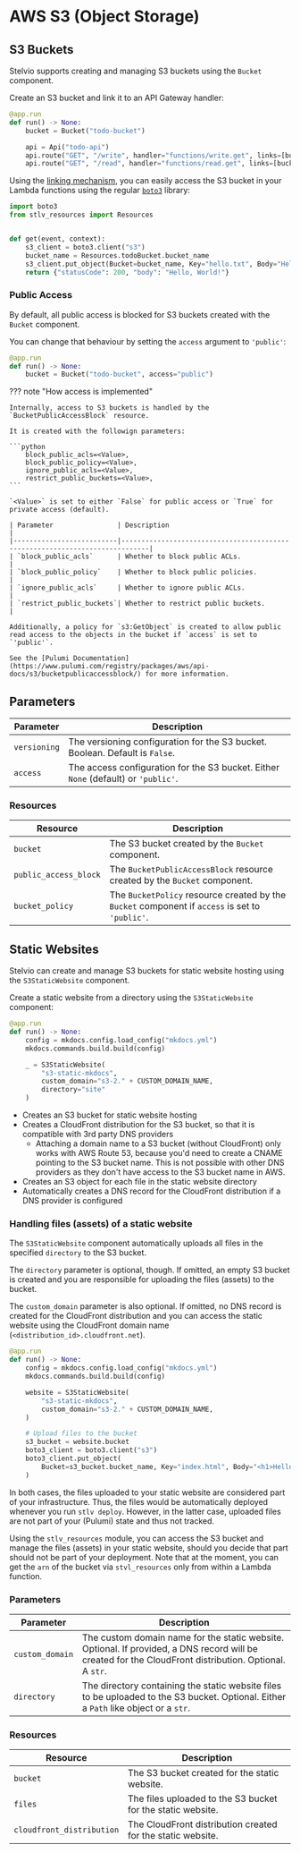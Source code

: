 # AWS S3 (Object Storage)

## S3 Buckets

Stelvio supports creating and managing S3 buckets using the `Bucket` component.

Create an S3 bucket and link it to an API Gateway handler:

```python
@app.run
def run() -> None:
    bucket = Bucket("todo-bucket")

    api = Api("todo-api")
    api.route("GET", "/write", handler="functions/write.get", links=[bucket])
    api.route("GET", "/read", handler="functions/read.get", links=[bucket])
```

Using the [linking mechanism](/guides/linking), you can easily access the S3 bucket in your Lambda functions using the regular [`boto3`](https://boto3.amazonaws.com/) library:

```python
import boto3
from stlv_resources import Resources


def get(event, context):
    s3_client = boto3.client("s3")
    bucket_name = Resources.todoBucket.bucket_name
    s3_client.put_object(Bucket=bucket_name, Key="hello.txt", Body="Hello, World!")
    return {"statusCode": 200, "body": "Hello, World!"}
```

### Public Access

By default, all public access is blocked for S3 buckets created with the `Bucket` component.

You can change that behaviour by setting the `access` argument to `'public'`:

```python
@app.run
def run() -> None:
    bucket = Bucket("todo-bucket", access="public")
```

??? note "How access is implemented"

    Internally, access to S3 buckets is handled by the `BucketPublicAccessBlock` resource.

    It is created with the followign parameters:

    ```python
        block_public_acls=<Value>,
        block_public_policy=<Value>,
        ignore_public_acls=<Value>,
        restrict_public_buckets=<Value>,
    ```

    `<Value>` is set to either `False` for public access or `True` for private access (default).

    | Parameter                | Description                                                                 |
    |--------------------------|-----------------------------------------------------------------------------|
    | `block_public_acls`      | Whether to block public ACLs.                                               |
    | `block_public_policy`    | Whether to block public policies.                                           |
    | `ignore_public_acls`     | Whether to ignore public ACLs.                                              |
    | `restrict_public_buckets`| Whether to restrict public buckets.                                         |

    Additionally, a policy for `s3:GetObject` is created to allow public read access to the objects in the bucket if `access` is set to `'public'`.

    See the [Pulumi Documentation](https://www.pulumi.com/registry/packages/aws/api-docs/s3/bucketpublicaccessblock/) for more information.

## Parameters

| Parameter    | Description                                                                        |
| ------------ | ---------------------------------------------------------------------------------- |
| `versioning` | The versioning configuration for the S3 bucket. Boolean. Default is `False`.       |
| `access`     | The access configuration for the S3 bucket. Either `None` (default) or `'public'`. |

### Resources

| Resource              | Description                                                                                     |
| --------------------- | ----------------------------------------------------------------------------------------------- |
| `bucket`              | The S3 bucket created by the `Bucket` component.                                                |
| `public_access_block` | The `BucketPublicAccessBlock` resource created by the `Bucket` component.                       |
| `bucket_policy`       | The `BucketPolicy` resource created by the `Bucket` component if `access` is set to `'public'`. |

## Static Websites

Stelvio can create and manage S3 buckets for static website hosting using the `S3StaticWebsite` component.

Create a static website from a directory using the `S3StaticWebsite` component:

```python
@app.run
def run() -> None:
    config = mkdocs.config.load_config("mkdocs.yml")
    mkdocs.commands.build.build(config)

    _ = S3StaticWebsite(
        "s3-static-mkdocs",
        custom_domain="s3-2." + CUSTOM_DOMAIN_NAME,
        directory="site"
    )
```

- Creates an S3 bucket for static website hosting
- Creates a CloudFront distribution for the S3 bucket, so that it is compatible with 3rd party DNS providers
  - Attaching a domain name to a S3 bucket (without CloudFront) only works with AWS Route 53, because you'd need to create a CNAME pointing to the S3 bucket name. This is not possible with other DNS providers as they don't have access to the S3 bucket name in AWS.
- Creates an S3 object for each file in the static website directory
- Automatically creates a DNS record for the CloudFront distribution if a DNS provider is configured

### Handling files (assets) of a static website

The `S3StaticWebsite` component automatically uploads all files in the specified `directory` to the S3 bucket.

The `directory` parameter is optional, though. If omitted, an empty S3 bucket is created and you are responsible for uploading the files (assets) to the bucket.

The `custom_domain` parameter is also optional. If omitted, no DNS record is created for the CloudFront distribution and you can access the static website using the CloudFront domain name (`<distribution_id>.cloudfront.net`).

```python
@app.run
def run() -> None:
    config = mkdocs.config.load_config("mkdocs.yml")
    mkdocs.commands.build.build(config)

    website = S3StaticWebsite(
        "s3-static-mkdocs",
        custom_domain="s3-2." + CUSTOM_DOMAIN_NAME,
    )

    # Upload files to the bucket
    s3_bucket = website.bucket
    boto3_client = boto3.client("s3")
    boto3_client.put_object(
        Bucket=s3_bucket.bucket_name, Key="index.html", Body="<h1>Hello, World!</h1>"
    )
```

In both cases, the files uploaded to your static website are considered part of your infrastructure. Thus, the files would be automatically deployed whenever you run `stlv deploy`. However, in the latter case, uploaded files are not part of your (Pulumi) state and thus not tracked. 

Using the `stlv_resources` module, you can access the S3 bucket and manage the files (assets) in your static website, should you decide that part should not be part of your deployment. Note that at the moment, you can get the `arn` of the bucket via `stvl_resources` only from within a Lambda function.


### Parameters

| Parameter       | Description                                                                                                                                            |
| --------------- | ------------------------------------------------------------------------------------------------------------------------------------------------------ |
| `custom_domain` | The custom domain name for the static website. Optional. If provided, a DNS record will be created for the CloudFront distribution. Optional. A `str`. |
| `directory`     | The directory containing the static website files to be uploaded to the S3 bucket. Optional. Either a `Path` like object or a `str`.                   |

### Resources

| Resource                  | Description                                                 |
| ------------------------- | ----------------------------------------------------------- |
| `bucket`                  | The S3 bucket created for the static website.               |
| `files`                   | The files uploaded to the S3 bucket for the static website. |
| `cloudfront_distribution` | The CloudFront distribution created for the static website. |
